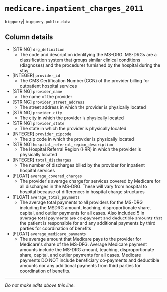 # `medicare.inpatient_charges_2011`
`bigquery`| `bigquery-public-data`

## Column details
* [STRING]    `drg_definition`
  - The code and description identifying the MS-DRG. MS-DRGs are a classification system that groups similar clinical conditions (diagnoses) and the procedures furnished by the hospital during the stay
* [INTEGER]   `provider_id`
  - The CMS Certification Number (CCN) of the provider billing for outpatient hospital services
* [STRING]    `provider_name`
  - The name of the provider
* [STRING]    `provider_street_address`
  - The street address in which the provider is physically located
* [STRING]    `provider_city`
  - The city in which the provider is physically located
* [STRING]    `provider_state`
  - The state in which the provider is physically located
* [INTEGER]   `provider_zipcode`
  - The zip code in which the provider is physically located
* [STRING]    `hospital_referral_region_description`
  - The Hospital Referral Region (HRR) in which the provider is physically located
* [INTEGER]   `total_discharges`
  - The number of discharges billed by the provider for inpatient hospital services
* [FLOAT]     `average_covered_charges`
  - The provider's average charge for services covered by Medicare for all discharges in the MS-DRG. These will vary from hospital to hospital because of differences in hospital charge structures
* [FLOAT]     `average_total_payments`
  - The average total payments to all providers for the MS-DRG including the MSDRG amount, teaching, disproportionate share, capital, and outlier payments for all cases. Also included 5 in average total payments are co-payment and deductible amounts that the patient is responsible for and any additional payments by third parties for coordination of benefits
* [FLOAT]     `average_medicare_payments`
  - The average amount that Medicare pays to the provider for Medicare's share of the MS-DRG. Average Medicare payment amounts include the MS-DRG amount, teaching, disproportionate share, capital, and outlier payments for all cases. Medicare payments DO NOT include beneficiary co-payments and deductible amounts nor any additional payments from third parties for coordination of benefits.

-------------------------------------------------------------------------------
*Do not make edits above this line.*
